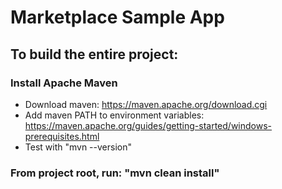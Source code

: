# Marketplace Sample App #

## To build the entire project: ##
### Install Apache Maven ###
  * Download maven: https://maven.apache.org/download.cgi
  * Add maven PATH to environment variables: https://maven.apache.org/guides/getting-started/windows-prerequisites.html
  * Test with "mvn --version"
### From project root, run: "mvn clean install" ###
